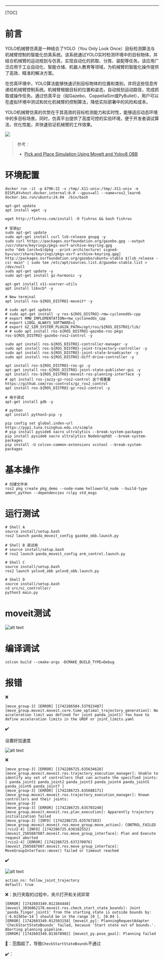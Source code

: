 
---

[TOC]

# 前言

YOLO机械臂仿真是一种结合了YOLO（You Only Look Once）目标检测算法与机械臂控制的智能化仿真系统。该系统通过YOLO实时检测环境中的目标物体，并结合机械臂的运动规划与仿真，实现自动化的抓取、分拣、装配等任务。该应用广泛应用于工业自动化、智能仓储、机器人教育等领域，为机械臂的智能化操作提供了高效、精准的解决方案。

在仿真环境中，YOLO算法能够快速识别目标物体的位置和类别，并将这些信息传递给机械臂控制系统。机械臂根据目标的位置和姿态，自动规划运动路径，完成抓取或操作任务。通过仿真平台（如Gazebo、CoppeliaSim或PyBullet），用户可以在虚拟环境中测试和优化机械臂的控制算法，降低实际部署中的风险和成本。

YOLO机械臂仿真的优势在于其高效的目标检测能力和实时性，能够适应动态环境中的多目标场景。同时，仿真平台提供了高度可控的实验环境，便于开发者调试算法、优化性能，并快速验证机械臂的工作效果。

![](https://github.com/laoxue888/moveit2_yolobb_ws/blob/main/src/_docs/images/d7802cf1-4a28-40c1-a918-37d22d51f752.gif)

> 参考：
> - [Pick and Place Simulation Using MoveIt and Yolov8 OBB](https://www.youtube.com/watch?v=ypr3RtJzgKI)

# 环境配置

```shell
docker run -it -p 6796:22 -v /tmp/.X11-unix:/tmp/.X11-unix -e DISPLAY=host.docker.internal:0.0 --gpus=all --name=ros2_learn6 docker.1ms.run/ubuntu:24.04  /bin/bash
```

```shell
apt-get update
apt install wget -y

wget http://fishros.com/install -O fishros && bash fishros

# 安装gz
sudo apt-get update
sudo apt-get install curl lsb-release gnupg -y
sudo curl https://packages.osrfoundation.org/gazebo.gpg --output /usr/share/keyrings/pkgs-osrf-archive-keyring.gpg
echo "deb [arch=$(dpkg --print-architecture) signed-by=/usr/share/keyrings/pkgs-osrf-archive-keyring.gpg] http://packages.osrfoundation.org/gazebo/ubuntu-stable $(lsb_release -cs) main" | sudo tee /etc/apt/sources.list.d/gazebo-stable.list > /dev/null
sudo apt-get update -y
sudo apt-get install gz-harmonic -y

apt-get install x11-xserver-utils
apt install libxcb* -y

# New terminal
apt install ros-${ROS_DISTRO}-moveit* -y

# sudo apt-get update 
# sudo apt-get install -y ros-${ROS_DISTRO}-rmw-cyclonedds-cpp 
# export RMW_IMPLEMENTATION=rmw_cyclonedds_cpp
# export LIBGL_ALWAYS_SOFTWARE=1
# export GZ_SIM_SYSTEM_PLUGIN_PATH=/opt/ros/${ROS_DISTRO}/lib/
# # sudo apt install ros-${ROS_DISTRO}-gazebo-ros-pkgs ros-${ROS_DISTRO}-gazebo-ros2-control -y

sudo apt install ros-${ROS_DISTRO}-controller-manager -y
sudo apt install ros-${ROS_DISTRO}-joint-trajectory-controller -y
sudo apt install ros-${ROS_DISTRO}-joint-state-broadcaster -y
sudo apt install ros-${ROS_DISTRO}-diff-drive-controller -y

apt install ros-${ROS_DISTRO}-ros-gz -y
apt-get install ros-${ROS_DISTRO}-joint-state-publisher-gui -y
apt install ros-${ROS_DISTRO}-moveit-ros-planning-interface -y
# apt install ros-jazzy-gz-ros2-control 这个很重要 https://github.com/ros-controls/gz_ros2_control
apt install ros-${ROS_DISTRO}-gz-ros2-control -y

# 用于调试
apt-get install gdb -y

# python
apt install python3-pip -y

pip config set global.index-url https://pypi.tuna.tsinghua.edu.cn/simple
# pip install pyside6 xacro ultralytics --break-system-packages
pip install pyside6 xacro ultralytics NodeGraphQt --break-system-packages
pip install -U colcon-common-extensions vcstool --break-system-packages

```

# 基本操作

```shell
# 创建文件夹
ros2 pkg create pkg_demo --node-name helloworld_node --build-type ament_python --dependencies rclpy std_msgs
```

# 运行测试

```shell
# Shell A
source install/setup.bash
ros2 launch panda_moveit_config gazebo_obb.launch.py

# Shell B 调试用
# source install/setup.bash
# ros2 launch panda_moveit_config arm_control.launch.py

# Shell C
source install/setup.bash
ros2 launch yolov8_obb yolov8_obb.launch.py

# Shell D
source install/setup.bash
cd src/ui_controller/
python3 main.py
```

# moveit测试

![alt text](src/_docs/images/image-2.png)


# 编译调试

```shell
colcon build --cmake-args -DCMAKE_BUILD_TYPE=Debug
```

# 报错

❌

```shell
[move_group-3] [ERROR] [1742286584.537923487] [move_group.moveit.moveit.core.time_optimal_trajectory_generation]: No acceleration limit was defined for joint panda_joint1! You have to define acceleration limits in the URDF or joint_limits.yaml
```

✔️

设置好加速度

![alt text](src/_docs/images/image-1.png)

❌

```shell
[move_group-3] [ERROR] [1742286725.635634628] [move_group.moveit.moveit.ros.trajectory_execution_manager]: Unable to identify any set of controllers that can actuate the specified joints: [ panda_joint1 panda_joint2 panda_joint3 panda_joint4 panda_joint5 panda_joint6 panda_joint7 ]
[move_group-3] [ERROR] [1742286725.635688171] [move_group.moveit.moveit.ros.trajectory_execution_manager]: Known controllers and their joints:
[move_group-3] 
[move_group-3] [ERROR] [1742286725.635703240] [move_group.moveit.moveit.ros.plan_execution]: Apparently trajectory initialization failed
[move_group-3] [INFO] [1742286725.635767383] [move_group.moveit.moveit.ros.move_group.move_action]: CONTROL_FAILED
[rviz2-4] [INFO] [1742286725.636182552] [moveit_2565687607.moveit.ros.move_group_interface]: Plan and Execute request aborted
[rviz2-4] [ERROR] [1742286725.637270976] [moveit_2565687607.moveit.ros.move_group_interface]: MoveGroupInterface::move() failed or timeout reached
```

✔️

![alt text](src/_docs/images/image.png)

```shell
action_ns: follow_joint_trajectory
default: true
```

❌：执行夹取的过程中，夹爪打开和关闭异常

```shell
[ERROR] [1742603349.012384448] [moveit_3836862178.moveit.ros.check_start_state_bounds]: Joint 'panda_finger_joint1' from the starting state is outside bounds by: [-6.61565e-14 ] should be in the range [0 ], [0.04 ].
[ERROR] [1742603349.012503158] [moveit_py]: PlanningRequestAdapter 'CheckStartStateBounds' failed, because 'Start state out of bounds.'. Aborting planning pipeline.
[ERROR] [1742603349.013678982] [moveit_py.pose_goal]: Planning failed
```

🤔：范围超了，导致`CheckStartStateBounds`不通过

✔️：
